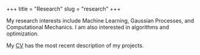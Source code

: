 +++
title = "Research"
slug = "research"
+++

My research interests include Machine Learning, Gaussian Processes, and Computational Mechanics. I am also interested in algorithms and optimization.

My [CV](/cv) has the most recent description of my projects.